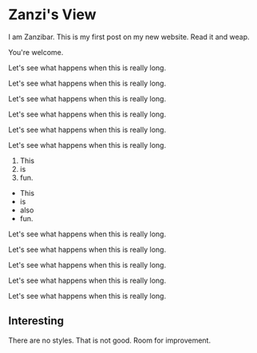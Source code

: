# Zanzi's View

I am Zanzibar. This is my first post on my new website. Read it and weap.

You're welcome.

Let's see what happens when this is really long.

Let's see what happens when this is really long.

Let's see what happens when this is really long.

Let's see what happens when this is really long.

Let's see what happens when this is really long.

Let's see what happens when this is really long.

1. This
2. is
3. fun.

- This
- is
- also
- fun.

Let's see what happens when this is really long.

Let's see what happens when this is really long.

Let's see what happens when this is really long.

Let's see what happens when this is really long.

Let's see what happens when this is really long.

## Interesting

There are no styles. That is not good. Room for improvement.
